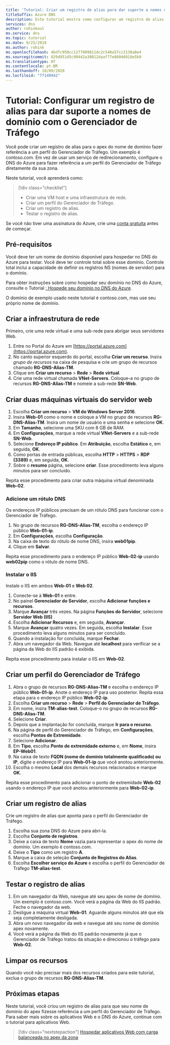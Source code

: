```yaml
---
title: 'Tutorial: Criar um registro de alias para dar suporte a nomes de domínio apex – Gerenciador de Tráfego'
titleSuffix: Azure DNS
description: Este tutorial mostra como configurar um registro de alias do DNS do Azure para dar suporte usando seu nome de domínio apex com o Gerenciador de Tráfego.
services: dns
author: rohinkoul
ms.service: dns
ms.topic: tutorial
ms.date: 9/25/2018
ms.author: rohink
ms.openlocfilehash: 4bdfc950cc1277809811dc2c548a57cc2138a8e4
ms.sourcegitcommit: 829d951d5c90442a38012daaf77e86046018e5b9
ms.translationtype: HT
ms.contentlocale: pt-BR
ms.lasthandoff: 10/09/2020
ms.locfileid: "77149942"
---
```

# <a name="tutorial-configure-an-alias-record-to-support-apex-domain-names-with-traffic-manager"></a>Tutorial: Configurar um registro de alias para dar suporte a nomes de domínio com o Gerenciador de Tráfego 

Você pode criar um registro de alias para o apex do nome de domínio fazer referência a um perfil do Gerenciador de Tráfego. Um exemplo é contoso.com. Em vez de usar um serviço de redirecionamento, configure o DNS do Azure para fazer referência a um perfil do Gerenciador de Tráfego diretamente da sua zona. 


Neste tutorial, você aprenderá como:

> [!div class="checklist"]
> * Criar uma VM host e uma infraestrutura de rede.
> * Criar um perfil do Gerenciador de Tráfego.
> * Criar um registro de alias.
> * Testar o registro de alias.


Se você não tiver uma assinatura do Azure, crie uma [conta gratuita](https://azure.microsoft.com/free/?WT.mc_id=A261C142F) antes de começar.

## <a name="prerequisites"></a>Pré-requisitos
Você deve ter um nome de domínio disponível para hospedar no DNS do Azure para testar. Você deve ter controle total sobre esse domínio. Controle total inclui a capacidade de definir os registros NS (nomes de servidor) para o domínio.

Para obter instruções sobre como hospedar seu domínio no DNS do Azure, consulte o Tutorial [: Hospede seu domínio no DNS do Azure](dns-delegate-domain-azure-dns.md).

O domínio de exemplo usado neste tutorial é contoso.com, mas use seu próprio nome de domínio.

## <a name="create-the-network-infrastructure"></a>Criar a infraestrutura de rede
Primeiro, crie uma rede virtual e uma sub-rede para abrigar seus servidores Web.
1. Entre no Portal do Azure em [https://portal.azure.com](https://portal.azure.com).
2. No canto superior esquerdo do portal, escolha **Criar um recurso**. Insira *grupo de recursos* na caixa de pesquisa e crie um grupo de recursos chamado **RG-DNS-Alias-TM**.
3. Clique em **Criar um recurso** > **Rede** > **Rede virtual**.
4. Crie uma rede virtual chamada **VNet-Servers**. Coloque-a no grupo de recursos **RG-DNS-Alias-TM** e nomeie a sub-rede **SN-Web**.

## <a name="create-two-web-server-virtual-machines"></a>Criar duas máquinas virtuais do servidor web
1. Escolha **Criar um recurso** > **VM do Windows Server 2016**.
2. Insira **Web-01** como o nome e coloque a VM no grupo de recursos **RG-DNS-Alias-TM**. Insira um nome de usuário e uma senha e selecione **OK**.
3. Em **Tamanho**, selecione uma SKU com 8 GB de RAM.
4. Em **Configurações**, marque a rede virtual **VNet-Servers** e a sub-rede **SN-Web**.
5. Selecione **Endereço IP público**. Em **Atribuição**, escolha **Estático** e, em seguida, **OK**.
6. Como portas de entrada públicas, escolha **HTTP** > **HTTPS** > **RDP (3389)** e, em seguida, **OK**.
7. Sobre o **resumo** página, selecione **criar**. Esse procedimento leva alguns minutos para ser concluído.

Repita esse procedimento para criar outra máquina virtual denominada **Web-02**.

### <a name="add-a-dns-label"></a>Adicione um rótulo DNS
Os endereços IP públicos precisam de um rótulo DNS para funcionar com o Gerenciador de Tráfego.
1. No grupo de recursos **RG-DNS-Alias-TM**, escolha o endereço IP público **Web-01-ip**.
2. Em **Configurações**, escolha **Configuração**.
3. Na caixa de texto do rótulo de nome DNS, insira **web01pip**.
4. Clique em **Salvar**.

Repita esse procedimento para o endereço IP público **Web-02-ip** usando **web02pip** como o rótulo de nome DNS.

### <a name="install-iis"></a>Instalar o IIS

Instale o IIS em ambos **Web-01** e **Web 02**.

1. Conecte-se à **Web-01** e entre.
2. No painel **Gerenciador do Servidor**, escolha **Adicionar funções e recursos**.
3. Marque **Avançar** três vezes. Na página **Funções do Servidor**, selecione **Servidor Web (IIS)** .
4. Escolha **Adicionar Recursos** e, em seguida, **Avançar**.
5. Marque **Avançar** quatro vezes. Em seguida, escolha **Instalar**. Esse procedimento leva alguns minutos para ser concluído.
6. Quando a instalação for concluída, marque **Fechar**.
7. Abra um navegador da Web. Navegue até **localhost** para verificar se a página da Web do IIS padrão é exibida.

Repita esse procedimento para instalar o IIS em **Web-02**.


## <a name="create-a-traffic-manager-profile"></a>Criar um perfil do Gerenciador de Tráfego

1. Abra o grupo de recursos **RG-DNS-Alias-TM** e escolha o endereço IP público **Web-01-ip**. Anote o endereço IP para uso posterior. Repita essa etapa para o endereço IP público **Web-02-ip**.
1. Escolha **Criar um recurso** > **Rede** > **Perfil do Gerenciador de Tráfego**.
2. Em nome, insira **TM-alias-test**. Coloque-o no grupo de recursos **RG-DNS-Alias-TM**.
3. Selecione **Criar**.
4. Depois que a implantação for concluída, marque **Ir para o recurso**.
5. Na página de perfil do Gerenciador de Tráfego, em **Configurações**, escolha **Pontos de Extremidade**.
6. Selecione **Adicionar**.
7. Em **Tipo**, escolha **Ponto de extremidade externo** e, em **Nome**, insira **EP-Web01**.
8. Na caixa de texto **FQDN (nome de domínio totalmente qualificado) ou IP**, digite o endereço IP para **Web-01-ip** que você anotou anteriormente.
9. Escolha o mesmo **Local** dos demais recursos relacionados e marque **OK**.

Repita esse procedimento para adicionar o ponto de extremidade **Web-02** usando o endereço IP que você anotou anteriormente para **Web-02-ip**.

## <a name="create-an-alias-record"></a>Criar um registro de alias

Crie um registro de alias que aponta para o perfil do Gerenciador de Tráfego.

1. Escolha sua zona DNS do Azure para abri-la.
2. Escolha **Conjunto de registros**.
3. Deixe a caixa de texto **Nome** vazia para representar o apex do nome de domínio. Um exemplo é contoso.com.
4. Deixe o **Tipo** como um registro **A**.
5. Marque a caixa de seleção **Conjunto de Registros do Alias**.
6. Escolha **Escolher serviço do Azure** e escolha o perfil do Gerenciador de Tráfego **TM-alias-test**.

## <a name="test-the-alias-record"></a>Testar o registro de alias

1. Em um navegador da Web, navegue até seu apex de nome de domínio. Um exemplo é contoso.com. Você verá a página da Web do IIS padrão. Feche o navegador da web.
2. Desligue a máquina virtual **Web-01**. Aguarde alguns minutos até que ela seja completamente desligada.
3. Abra um novo navegador da web e navegue até seu nome de domínio apex novamente.
4. Você verá a página da Web do IIS padrão novamente já que o Gerenciador de Tráfego tratou da situação e direcionou o tráfego para **Web-02**.

## <a name="clean-up-resources"></a>Limpar os recursos

Quando você não precisar mais dos recursos criados para este tutorial, exclua o grupo de recursos **RG-DNS-Alias-TM**.

## <a name="next-steps"></a>Próximas etapas

Neste tutorial, você criou um registro de alias para que seu nome de domínio do apex fizesse referência a um perfil do Gerenciador de Tráfego. Para saber mais sobre os aplicativos Web e o DNS do Azure, continue com o tutorial para aplicativos Web.

> [!div class="nextstepaction"]
> [Hospedar aplicativos Web com carga balanceada no apex da zona](./dns-alias-appservice.md)
